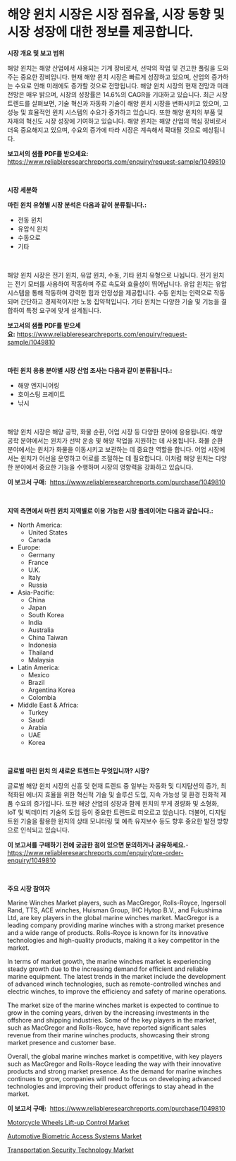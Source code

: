 <p><h1>해양 윈치 시장은 시장 점유율, 시장 동향 및 시장 성장에 대한 정보를 제공합니다.</h1></p><p><strong>시장 개요 및 보고 범위</strong></p>
<p><p>해양 윈치는 해양 산업에서 사용되는 기계 장비로서, 선박의 작업 및 견고한 풀링을 도와주는 중요한 장비입니다. 현재 해양 윈치 시장은 빠르게 성장하고 있으며, 산업의 증가하는 수요로 인해 미래에도 증가할 것으로 전망됩니다. 해양 윈치 시장의 현재 전망과 미래 전망은 매우 밝으며, 시장의 성장률은 14.6%의 CAGR을 기대하고 있습니다. 최근 시장 트렌드를 살펴보면, 기술 혁신과 자동화 기술이 해양 윈치 시장을 변화시키고 있으며, 고성능 및 효율적인 윈치 시스템의 수요가 증가하고 있습니다. 또한 해양 윈치의 부품 및 자재의 혁신도 시장 성장에 기여하고 있습니다. 해양 윈치는 해양 산업의 핵심 장비로서 더욱 중요해지고 있으며, 수요의 증가에 따라 시장은 계속해서 확대될 것으로 예상됩니다.</p></p>
<p><strong>보고서의 샘플 PDF를 받으세요:</strong> <a href="https://www.reliableresearchreports.com/enquiry/request-sample/1049810">https://www.reliableresearchreports.com/enquiry/request-sample/1049810</a></p>
<p>&nbsp;</p>
<p><strong>시장 세분화</strong></p>
<p><strong>마린 윈치 유형별 시장 분석은 다음과 같이 분류됩니다.:</strong></p>
<p><ul><li>전동 윈치</li><li>유압식 윈치</li><li>수동으로</li><li>기타</li></ul></p>
<p>&nbsp;</p>
<p><p>해양 윈치 시장은 전기 윈치, 유압 윈치, 수동, 기타 윈치 유형으로 나뉩니다. 전기 윈치는 전기 모터를 사용하여 작동하며 주로 속도와 효율성이 뛰어납니다. 유압 윈치는 유압 시스템을 통해 작동하며 강력한 힘과 안정성을 제공합니다. 수동 윈치는 인력으로 작동되며 간단하고 경제적이지만 노동 집약적입니다. 기타 윈치는 다양한 기술 및 기능을 결합하여 특정 요구에 맞게 설계됩니다.</p></p>
<p><strong>보고서의 샘플 PDF를 받으세요:</strong>&nbsp;<a href="https://www.reliableresearchreports.com/enquiry/request-sample/1049810">https://www.reliableresearchreports.com/enquiry/request-sample/1049810</a></p>
<p>&nbsp;</p>
<p><strong> 마린 윈치 응용 분야별 시장 산업 조사는 다음과 같이 분류됩니다.:</strong></p>
<p><ul><li>해양 엔지니어링</li><li>호이스팅 프레이트</li><li>낚시</li></ul></p>
<p>&nbsp;</p>
<p><p>해양 윈치 시장은 해양 공학, 화물 순환, 어업 시장 등 다양한 분야에 응용됩니다. 해양 공학 분야에서는 윈치가 선박 운송 및 해양 작업을 지원하는 데 사용됩니다. 화물 순환 분야에서는 윈치가 화물을 이동시키고 보관하는 데 중요한 역할을 합니다. 어업 시장에서는 윈치가 어선을 운영하고 어로를 조절하는 데 필요합니다. 이처럼 해양 윈치는 다양한 분야에서 중요한 기능을 수행하며 시장의 영향력을 강화하고 있습니다.</p></p>
<p><strong>이 보고서 구매:</strong>&nbsp; <a href="https://www.reliableresearchreports.com/purchase/1049810">https://www.reliableresearchreports.com/purchase/1049810</a></p>
<p>&nbsp;</p>
<p><strong>지역 측면에서 마린 윈치 지역별로 이용 가능한 시장 플레이어는 다음과 같습니다.:</strong></p>
<p><ul>
    <li>
        North America:
        <ul>
            <li>United States</li>
            <li>Canada</li>
        </ul>
    </li>
    <li>
        Europe:
        <ul>
            <li>Germany</li>
            <li>France</li>
            <li>U.K.</li>
            <li>Italy</li>
            <li>Russia</li>
        </ul>
    </li>
    <li>
        Asia-Pacific:
        <ul>
            <li>China</li>
            <li>Japan</li>
            <li>South Korea</li>
            <li>India</li>
            <li>Australia</li>
            <li>China Taiwan</li>
            <li>Indonesia</li>
            <li>Thailand</li>
            <li>Malaysia</li>
        </ul>
    </li>
    <li>
        Latin America:
        <ul>
            <li>Mexico</li>
            <li>Brazil</li>
            <li>Argentina Korea</li>
            <li>Colombia</li>
        </ul>
    </li>
    <li>
        Middle East & Africa:
        <ul>
            <li>Turkey</li>
            <li>Saudi</li>
            <li>Arabia</li>
            <li>UAE</li>
            <li>Korea</li>
        </ul>
    </li>
    </ul></p>
<p>&nbsp;</p>
<p><strong>글로벌 마린 윈치 의 새로운 트렌드는 무엇입니까? 시장?</strong></p>
<p><p>글로벌 해양 윈치 시장의 신흥 및 현재 트렌드 중 일부는 자동화 및 디지턈션의 증가, 최적화된 에너지 효율을 위한 혁신적 기술 및 솔루션 도입, 지속 가능성 및 환경 친화적 제품 수요의 증가입니다. 또한 해양 산업의 성장과 함께 윈치의 무게 경량화 및 소형화, IoT 및 빅데이터 기술의 도입 등이 중요한 트렌드로 떠오르고 있습니다. 더불어, 디지털 트윈 기술을 활용한 윈치의 상태 모니터링 및 예측 유지보수 등도 향후 중요한 발전 방향으로 인식되고 있습니다.</p></p>
<p><strong>이 보고서를 구매하기 전에 궁금한 점이 있으면 문의하거나 공유하세요.</strong>- <a href="https://www.reliableresearchreports.com/enquiry/pre-order-enquiry/1049810">https://www.reliableresearchreports.com/enquiry/pre-order-enquiry/1049810</a></p>
<p>&nbsp;</p>
<p><strong>주요 시장 참여자</strong></p>
<p><p>Marine Winches Market players, such as MacGregor, Rolls-Royce, Ingersoll Rand, TTS, ACE winches, Huisman Group, IHC Hytop B.V., and Fukushima Ltd, are key players in the global marine winches market. MacGregor is a leading company providing marine winches with a strong market presence and a wide range of products. Rolls-Royce is known for its innovative technologies and high-quality products, making it a key competitor in the market.</p><p>In terms of market growth, the marine winches market is experiencing steady growth due to the increasing demand for efficient and reliable marine equipment. The latest trends in the market include the development of advanced winch technologies, such as remote-controlled winches and electric winches, to improve the efficiency and safety of marine operations.</p><p>The market size of the marine winches market is expected to continue to grow in the coming years, driven by the increasing investments in the offshore and shipping industries. Some of the key players in the market, such as MacGregor and Rolls-Royce, have reported significant sales revenue from their marine winches products, showcasing their strong market presence and customer base.</p><p>Overall, the global marine winches market is competitive, with key players such as MacGregor and Rolls-Royce leading the way with their innovative products and strong market presence. As the demand for marine winches continues to grow, companies will need to focus on developing advanced technologies and improving their product offerings to stay ahead in the market.</p></p>
<p><strong>이 보고서 구매:</strong>&nbsp;&nbsp;<a href="https://www.reliableresearchreports.com/purchase/1049810">https://www.reliableresearchreports.com/purchase/1049810</a></p>
<p><p><a href="https://github.com/angelajermaine/Market-Research-Report-List-2/blob/main/motorcycle-wheels-lift-up-control-market.md">Motorcycle Wheels Lift-up Control Market</a></p><p><a href="https://github.com/provorikovar/Market-Research-Report-List-3/blob/main/automotive-biometric-access-systems-market.md">Automotive Biometric Access Systems Market</a></p><p><a href="https://github.com/beatblasta/Market-Research-Report-List-2/blob/main/transportation-security-technology-market.md">Transportation Security Technology Market</a></p></p>

